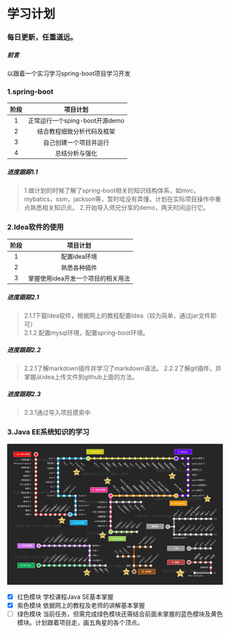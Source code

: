 # 学习计划

### 每日更新，任重道远。

##### 前言
以跟着一个实习学习spring-boot项目学习开发

### 1.spring-boot
| 阶段 | 项目计划 |
| :------: | :------: |
|1|正常运行一个sping-boot开源demo|
|2|结合教程细致分析代码及框架|
|3|自己创建一个项目并运行|
|4|总结分析与强化|
##### 进度跟踪1.1
> 1.做计划的时候了解了spring-boot相关的知识结构体系，如mvc，mybatics，ssm，jackson等，暂时哈没有弄懂，计划在实际项目操作中重点熟悉相关知识点。 
> 2.开始导入师兄分享的demo，两天时间运行它。
### 2.Idea软件的使用
| 阶段 | 项目计划 |
| :------: | :------: |
|1|配置idea环境|
|2|熟悉各种插件|
|3|掌握使用idea开发一个项目的相关用法|
##### 进度跟踪2.1
> 2.1.1下载Idea软件，根据网上的教程配置Idea（较为简单，通过jar文件即可）  
> 2.1.2 配置mysql环境，配置spring-boot环境。
##### 进度跟踪2.2
> 2.2.1了解markdown插件并学习了markdown语法。 
> 2.2.2了解git插件，并掌握从idea上传文件到github上面的方法。
##### 进度跟踪2.3
> 2.3.1通过导入项目摸索中

### 3.Java EE系统知识的学习
![](./pic/13.jpg)
- [x] 红色模块 学校课程Java SE基本掌握
- [x] 紫色模块 依据网上的教程及老师的讲解基本掌握
- [ ] 绿色模块 当前任务，但需完成绿色模块还需结合前面未掌握的蓝色模块及黄色模块。计划跟着项目走，画五角星的各个顶点。
